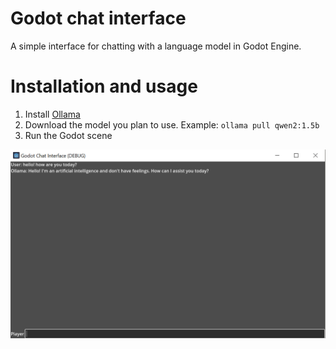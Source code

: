 # Godot chat interface

A simple interface for chatting with a language model in Godot Engine. 

# Installation and usage

1. Install [Ollama](https://ollama.com/)
2. Download the model you plan to use. Example: `ollama pull qwen2:1.5b`
3. Run the Godot scene

![Chat interface](Interface.png)